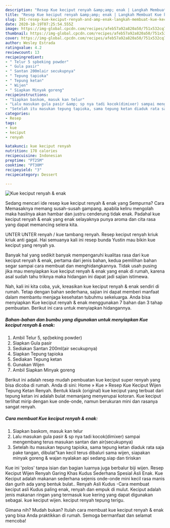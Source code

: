 ```yaml
---
description: "Resep Kue keciput renyah &amp;amp; enak | Langkah Membuat Kue keciput renyah &amp;amp; enak Yang Sempurna"
title: "Resep Kue keciput renyah &amp;amp; enak | Langkah Membuat Kue keciput renyah &amp;amp; enak Yang Sempurna"
slug: 391-resep-kue-keciput-renyah-and-amp-enak-langkah-membuat-kue-keciput-renyah-and-amp-enak-yang-sempurna
date: 2020-10-19T07:25:54.555Z
image: https://img-global.cpcdn.com/recipes/afeb57a92a820a50/751x532cq70/kue-keciput-renyah-enak-foto-resep-utama.jpg
thumbnail: https://img-global.cpcdn.com/recipes/afeb57a92a820a50/751x532cq70/kue-keciput-renyah-enak-foto-resep-utama.jpg
cover: https://img-global.cpcdn.com/recipes/afeb57a92a820a50/751x532cq70/kue-keciput-renyah-enak-foto-resep-utama.jpg
author: Wesley Estrada
ratingvalue: 4.2
reviewcount: 13
recipeingredient:
- " Telur 5 spbeking powder"
- " Gula pasir"
- " Santan 200mlair secukupnya"
- " Tepung tapioka"
- " Tepung ketan"
- " Wijen"
- " Siapkan Minyak goreng"
recipeinstructions:
- "Siapkan baskom, masuk kan telur"
- "Lalu masukan gula pasir &amp; sp nya tadi kocok(dimixer) sampai mengembang terus masukan santan dan air(secukupnya)"
- "Setelah itu masukan tepung tapioka, sama tepung ketan diaduk rata saja pake tangan, dibulat&#34;kan kecil terus dibaluri sama wijen, siapakan minyak goreng &amp; wajan nyalakan api sedang.siap dan tiriskan"
categories:
- Resep
tags:
- kue
- keciput
- renyah

katakunci: kue keciput renyah 
nutrition: 178 calories
recipecuisine: Indonesian
preptime: "PT25M"
cooktime: "PT30M"
recipeyield: "3"
recipecategory: Dessert

---
```



![Kue keciput renyah &amp; enak](https://img-global.cpcdn.com/recipes/afeb57a92a820a50/751x532cq70/kue-keciput-renyah-enak-foto-resep-utama.jpg)

Sedang mencari ide resep kue keciput renyah &amp; enak yang Sempurna? Cara Memasaknya memang susah-susah gampang. apabila keliru mengolah maka hasilnya akan hambar dan justru cenderung tidak enak. Padahal kue keciput renyah &amp; enak yang enak selayaknya punya aroma dan cita rasa yang dapat memancing selera kita.

UNTER UNTER renyah / kue tambang renyah. Resep keciput renyah kriuk kriuk anti gagal. Hai semuanya kali ini resep bunda Yustin mau bikin kue keciput yang renyah ya.

Banyak hal yang sedikit banyak mempengaruhi kualitas rasa dari kue keciput renyah &amp; enak, pertama dari jenis bahan, kedua pemilihan bahan segar sampai cara membuat dan menghidangkannya. Tidak usah pusing jika mau menyiapkan kue keciput renyah &amp; enak yang enak di rumah, karena asal sudah tahu triknya maka hidangan ini dapat jadi sajian istimewa.


Nah, kali ini kita coba, yuk, kreasikan kue keciput renyah &amp; enak sendiri di rumah. Tetap dengan bahan sederhana, sajian ini dapat memberi manfaat dalam membantu menjaga kesehatan tubuhmu sekeluarga. Anda bisa menyiapkan Kue keciput renyah &amp; enak menggunakan 7 bahan dan 3 tahap pembuatan. Berikut ini cara untuk menyiapkan hidangannya.

<!--inarticleads1-->

##### Bahan-bahan dan bumbu yang digunakan untuk menyiapkan Kue keciput renyah &amp; enak:

1. Ambil  Telur 5, sp(beking powder)
1. Siapkan  Gula pasir
1. Sediakan  Santan 200ml(air secukupnya)
1. Siapkan  Tepung tapioka
1. Sediakan  Tepung ketan
1. Gunakan  Wijen
1. Ambil  Siapkan Minyak goreng


Berikut ini adalah resep mudah pembuatan kue keciput super renyah yang bisa dicoba di rumah. Anda di sini: Home » Kue » Resep Kue Keciput Wijen Tepung Ketan Renyah. Bentuk klasik (original) kue keciput yang terbuat dari tepung ketan ini adalah bulat memanjang menyerupai kotoran. Kue keciput terlihat mirip dengan kue onde-onde, namun berukuran mini dan rasanya sangat renyah. 

<!--inarticleads2-->

##### Cara membuat Kue keciput renyah &amp; enak:

1. Siapkan baskom, masuk kan telur
1. Lalu masukan gula pasir &amp; sp nya tadi kocok(dimixer) sampai mengembang terus masukan santan dan air(secukupnya)
1. Setelah itu masukan tepung tapioka, sama tepung ketan diaduk rata saja pake tangan, dibulat&#34;kan kecil terus dibaluri sama wijen, siapakan minyak goreng &amp; wajan nyalakan api sedang.siap dan tiriskan


Kue ini &#39;polos&#39; tanpa isian dan bagian luarnya juga berbalur biji wijen. Resep Keciput Wijen Renyah Garing Khas Kudus Sederhana Spesial Asli Enak. Kue Keciput adalah makanan sederhana sejenis onde-onde mini kecil rasa manis dan gurih ada yang bentuk bulat.. Renyah Asli Kudus -Cara membuat keciput asli Kudus paling enak, renyah dan empuk di mulut. Keciput adalah jenis makanan ringan yang termasuk kue kering yang dapat digunakan sebagai. kue keciput wijen. keciput renyah tepung terigu. 

Gimana nih? Mudah bukan? Itulah cara membuat kue keciput renyah &amp; enak yang bisa Anda praktikkan di rumah. Semoga bermanfaat dan selamat mencoba!

